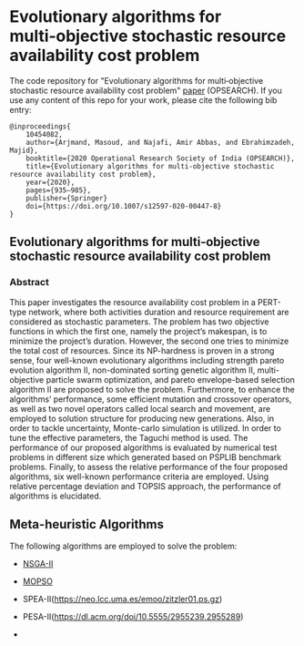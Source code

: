 # Evolutionary algorithms for multi‑objective stochastic resource availability cost problem

The code repository for "Evolutionary algorithms for multi‑objective stochastic resource availability cost problem" [paper](https://link.springer.com/article/10.1007/s12597-020-00447-8) (OPSEARCH). If you use any content of this repo for your work, please cite the following bib entry:
  
    @inproceedings{
        10454082,
        author={Arjmand, Masoud, and Najafi, Amir Abbas, and Ebrahimzadeh, Majid},
        booktitle={2020 Operational Research Society of India (OPSEARCH)}, 
        title={Evolutionary algorithms for multi‑objective stochastic resource availability cost problem}, 
        year={2020},
        pages={935–985},
        publisher={Springer}
        doi={https://doi.org/10.1007/s12597-020-00447-8}
    }


## Evolutionary algorithms for multi‑objective stochastic resource availability cost problem
### Abstract
This paper investigates the resource availability cost problem in a PERT-type network, where both activities duration and resource requirement are considered as stochastic parameters. The problem has two objective functions in which the first one, namely the project’s makespan, is to minimize the project’s duration. However, the second one tries to minimize the total cost of resources. Since its NP-hardness is proven in a strong sense, four well-known evolutionary algorithms including strength pareto evolution algorithm II, non-dominated sorting genetic algorithm II, multi-objective particle swarm optimization, and pareto envelope-based selection algorithm II are proposed to solve the problem. Furthermore, to enhance the algorithms’ performance, some efficient mutation and crossover operators, as well as two novel operators called local search and movement, are employed to solution structure for producing new generations. Also, in order to tackle uncertainty, Monte-carlo simulation is utilized. In order to tune the effective parameters, the Taguchi method is used. The performance of our proposed algorithms is evaluated by numerical test problems in different size which generated based on PSPLIB benchmark problems. Finally, to assess the relative performance of the four proposed algorithms, six well-known performance criteria are employed. Using relative percentage deviation and TOPSIS approach, the performance of algorithms is elucidated.

## Meta-heuristic Algorithms

The following algorithms are employed to solve the problem:

- [NSGA-II](https://ieeexplore.ieee.org/document/996017)
- [MOPSO](https://ieeexplore.ieee.org/document/1004388)
- SPEA-II(https://neo.lcc.uma.es/emoo/zitzler01.ps.gz)
- PESA-II(https://dl.acm.org/doi/10.5555/2955239.2955289)

- 
